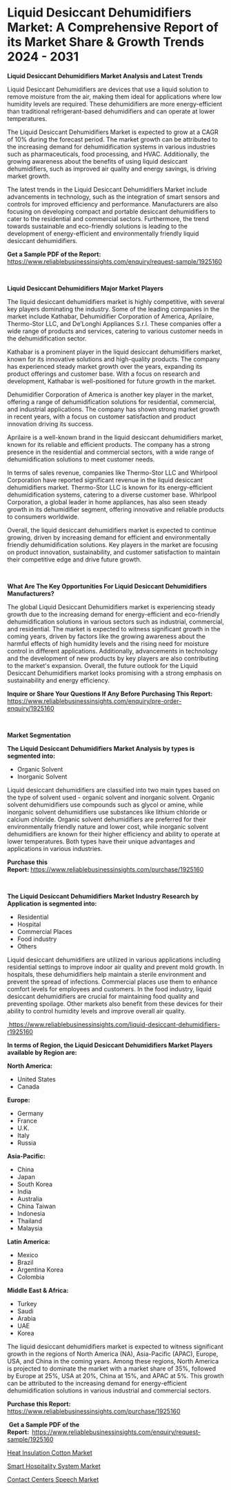 <p><h1>Liquid Desiccant Dehumidifiers Market: A Comprehensive Report of its Market Share & Growth Trends 2024 - 2031</h1></p><p><strong>Liquid Desiccant Dehumidifiers Market Analysis and Latest Trends</strong></p>
<p><p>Liquid Desiccant Dehumidifiers are devices that use a liquid solution to remove moisture from the air, making them ideal for applications where low humidity levels are required. These dehumidifiers are more energy-efficient than traditional refrigerant-based dehumidifiers and can operate at lower temperatures.</p><p>The Liquid Desiccant Dehumidifiers Market is expected to grow at a CAGR of 10% during the forecast period. The market growth can be attributed to the increasing demand for dehumidification systems in various industries such as pharmaceuticals, food processing, and HVAC. Additionally, the growing awareness about the benefits of using liquid desiccant dehumidifiers, such as improved air quality and energy savings, is driving market growth.</p><p>The latest trends in the Liquid Desiccant Dehumidifiers Market include advancements in technology, such as the integration of smart sensors and controls for improved efficiency and performance. Manufacturers are also focusing on developing compact and portable desiccant dehumidifiers to cater to the residential and commercial sectors. Furthermore, the trend towards sustainable and eco-friendly solutions is leading to the development of energy-efficient and environmentally friendly liquid desiccant dehumidifiers.</p></p>
<p><strong>Get a Sample PDF of the Report:&nbsp;</strong> <a href="https://www.reliablebusinessinsights.com/enquiry/request-sample/1925160">https://www.reliablebusinessinsights.com/enquiry/request-sample/1925160</a></p>
<p>&nbsp;</p>
<p><strong>Liquid Desiccant Dehumidifiers Major Market Players</strong></p>
<p><p>The liquid desiccant dehumidifiers market is highly competitive, with several key players dominating the industry. Some of the leading companies in the market include Kathabar, Dehumidifier Corporation of America, Aprilaire, Thermo-Stor LLC, and De’Longhi Appliances S.r.I. These companies offer a wide range of products and services, catering to various customer needs in the dehumidification sector.</p><p>Kathabar is a prominent player in the liquid desiccant dehumidifiers market, known for its innovative solutions and high-quality products. The company has experienced steady market growth over the years, expanding its product offerings and customer base. With a focus on research and development, Kathabar is well-positioned for future growth in the market.</p><p>Dehumidifier Corporation of America is another key player in the market, offering a range of dehumidification solutions for residential, commercial, and industrial applications. The company has shown strong market growth in recent years, with a focus on customer satisfaction and product innovation driving its success.</p><p>Aprilaire is a well-known brand in the liquid desiccant dehumidifiers market, known for its reliable and efficient products. The company has a strong presence in the residential and commercial sectors, with a wide range of dehumidification solutions to meet customer needs.</p><p>In terms of sales revenue, companies like Thermo-Stor LLC and Whirlpool Corporation have reported significant revenue in the liquid desiccant dehumidifiers market. Thermo-Stor LLC is known for its energy-efficient dehumidification systems, catering to a diverse customer base. Whirlpool Corporation, a global leader in home appliances, has also seen steady growth in its dehumidifier segment, offering innovative and reliable products to consumers worldwide. </p><p>Overall, the liquid desiccant dehumidifiers market is expected to continue growing, driven by increasing demand for efficient and environmentally friendly dehumidification solutions. Key players in the market are focusing on product innovation, sustainability, and customer satisfaction to maintain their competitive edge and drive future growth.</p></p>
<p>&nbsp;</p>
<p><strong>What Are The Key Opportunities For Liquid Desiccant Dehumidifiers Manufacturers?</strong></p>
<p><p>The global Liquid Desiccant Dehumidifiers market is experiencing steady growth due to the increasing demand for energy-efficient and eco-friendly dehumidification solutions in various sectors such as industrial, commercial, and residential. The market is expected to witness significant growth in the coming years, driven by factors like the growing awareness about the harmful effects of high humidity levels and the rising need for moisture control in different applications. Additionally, advancements in technology and the development of new products by key players are also contributing to the market's expansion. Overall, the future outlook for the Liquid Desiccant Dehumidifiers market looks promising with a strong emphasis on sustainability and energy efficiency.</p></p>
<p><strong>Inquire or Share Your Questions If Any Before Purchasing This Report:</strong> <a href="https://www.reliablebusinessinsights.com/enquiry/pre-order-enquiry/1925160">https://www.reliablebusinessinsights.com/enquiry/pre-order-enquiry/1925160</a></p>
<p>&nbsp;</p>
<p><strong>Market Segmentation</strong></p>
<p><strong>The Liquid Desiccant Dehumidifiers Market Analysis by types is segmented into:</strong></p>
<p><ul><li>Organic Solvent</li><li>Inorganic Solvent</li></ul></p>
<p><p>Liquid desiccant dehumidifiers are classified into two main types based on the type of solvent used - organic solvent and inorganic solvent. Organic solvent dehumidifiers use compounds such as glycol or amine, while inorganic solvent dehumidifiers use substances like lithium chloride or calcium chloride. Organic solvent dehumidifiers are preferred for their environmentally friendly nature and lower cost, while inorganic solvent dehumidifiers are known for their higher efficiency and ability to operate at lower temperatures. Both types have their unique advantages and applications in various industries.</p></p>
<p><strong>Purchase this Report:&nbsp;</strong><a href="https://www.reliablebusinessinsights.com/purchase/1925160">https://www.reliablebusinessinsights.com/purchase/1925160</a></p>
<p>&nbsp;</p>
<p><strong>The Liquid Desiccant Dehumidifiers Market Industry Research by Application is segmented into:</strong></p>
<p><ul><li>Residential</li><li>Hospital</li><li>Commercial Places</li><li>Food industry</li><li>Others</li></ul></p>
<p><p>Liquid desiccant dehumidifiers are utilized in various applications including residential settings to improve indoor air quality and prevent mold growth. In hospitals, these dehumidifiers help maintain a sterile environment and prevent the spread of infections. Commercial places use them to enhance comfort levels for employees and customers. In the food industry, liquid desiccant dehumidifiers are crucial for maintaining food quality and preventing spoilage. Other markets also benefit from these devices for their ability to control humidity levels and improve overall air quality.</p></p>
<p><a href="https://www.reliablebusinessinsights.com/liquid-desiccant-dehumidifiers-r1925160">&nbsp;https://www.reliablebusinessinsights.com/liquid-desiccant-dehumidifiers-r1925160</a></p>
<p><strong>In terms of Region, the Liquid Desiccant Dehumidifiers Market Players available by Region are:</strong></p>
<p>
    <p> <strong> North America: </strong>
        <ul>
            <li>United States</li>
            <li>Canada</li>
        </ul>
        </p> 
    <p> <strong> Europe: </strong>
        <ul>
            <li>Germany</li>
            <li>France</li>
            <li>U.K.</li>
            <li>Italy</li>
            <li>Russia</li>
        </ul>
        </p> 
    <p> <strong> Asia-Pacific: </strong>
        <ul>
            <li>China</li>
            <li>Japan</li>
            <li>South Korea</li>
            <li>India</li>
            <li>Australia</li>
            <li>China Taiwan</li>
            <li>Indonesia</li>
            <li>Thailand</li>
            <li>Malaysia</li>
        </ul>
        </p> 
    <p> <strong> Latin America: </strong>
        <ul>
            <li>Mexico</li>
            <li>Brazil</li>
            <li>Argentina Korea</li>
            <li>Colombia</li>
        </ul>
        </p> 
    <p> <strong> Middle East & Africa: </strong>
        <ul>
            <li>Turkey</li>
            <li>Saudi</li>
            <li>Arabia</li>
            <li>UAE</li>
            <li>Korea</li>
        </ul>
    </p>
    </p>
<p><p>The liquid desiccant dehumidifiers market is expected to witness significant growth in the regions of North America (NA), Asia-Pacific (APAC), Europe, USA, and China in the coming years. Among these regions, North America is projected to dominate the market with a market share of 35%, followed by Europe at 25%, USA at 20%, China at 15%, and APAC at 5%. This growth can be attributed to the increasing demand for energy-efficient dehumidification solutions in various industrial and commercial sectors.</p></p>
<p><strong>Purchase this Report: </strong><a href="https://www.reliablebusinessinsights.com/purchase/1925160">https://www.reliablebusinessinsights.com/purchase/1925160</a></p>
<p>&nbsp;<strong>Get a Sample PDF of the Report:&nbsp;&nbsp;</strong><a href="https://www.reliablebusinessinsights.com/enquiry/request-sample/1925160">https://www.reliablebusinessinsights.com/enquiry/request-sample/1925160</a></p>
<p><strong></strong></p>
<p><p><a href="https://github.com/thomasBaker655/Market-Research-Report-List-1/blob/main/heat-insulation-cotton-market.md">Heat Insulation Cotton Market</a></p><p><a href="https://github.com/LouieAltenwert/Market-Research-Report-List-1/blob/main/smart-hospitality-system-market.md">Smart Hospitality System Market</a></p><p><a href="https://issuu.com/reportprime-2/docs/contact-centers-speech-market-size-2030.pptx">Contact Centers Speech Market</a></p></p>